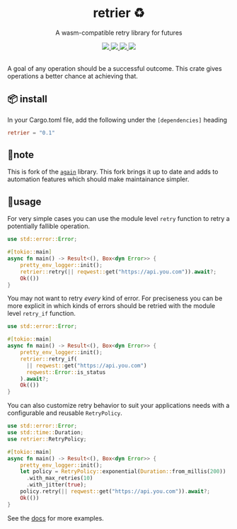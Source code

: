 <h1 align="center">
  retrier ♻️
</h1>

<p align="center">
   A wasm-compatible retry library for futures
</p>

<div align="center">
  <a href="https://github.com/ifiokjr/retrier/actions">
		<img src="https://github.com/ifiokjr/retrier/workflows/ci/badge.svg"/>
	</a>
  <a href="https://crates.io/crates/retrier">
		<img src="http://meritbadge.herokuapp.com/retrier"/>
	</a>
  <a href="http://docs.rs/retrier">
		<img src="https://docs.rs/retrier/badge.svg"/>
	</a>  
  <a href="https://ifiokjr.github.io/retrier">
		<img src="https://img.shields.io/badge/docs-master-green.svg"/>
	</a>
</div>

<br />

A goal of any operation should be a successful outcome. This crate gives operations a better chance at achieving that.

## 📦 install

In your Cargo.toml file, add the following under the `[dependencies]` heading

```toml
retrier = "0.1"
```

## 📝note

This is fork of the [`again`](https://github.com/softprops/again) library. This fork brings it up to date and adds to automation features which should make maintainance simpler.

## 🤸usage

For very simple cases you can use the module level `retry` function
to retry a potentially fallible operation.

```rust
use std::error::Error;

#[tokio::main]
async fn main() -> Result<(), Box<dyn Error>> {
    pretty_env_logger::init();
    retrier::retry(|| reqwest::get("https://api.you.com")).await?;
    Ok(())
}
```

You may not want to retry _every_ kind of error. For preciseness you can be more explicit in which kinds of errors should be retried with the module level `retry_if` function.

```rust
use std::error::Error;

#[tokio::main]
async fn main() -> Result<(), Box<dyn Error>> {
    pretty_env_logger::init();
    retrier::retry_if(
      || reqwest::get("https://api.you.com")
      reqwest::Error::is_status
    ).await?;
    Ok(())
}
```

You can also customize retry behavior to suit your applications needs
with a configurable and reusable `RetryPolicy`.

```rust
use std::error::Error;
use std::time::Duration;
use retrier::RetryPolicy;

#[tokio::main]
async fn main() -> Result<(), Box<dyn Error>> {
    pretty_env_logger::init();
    let policy = RetryPolicy::exponential(Duration::from_millis(200))
      .with_max_retries(10)
      .with_jitter(true);
    policy.retry(|| reqwest::get("https://api.you.com")).await?;
    Ok(())
}
```

See the [docs](http://docs.rs/retrier) for more examples.

